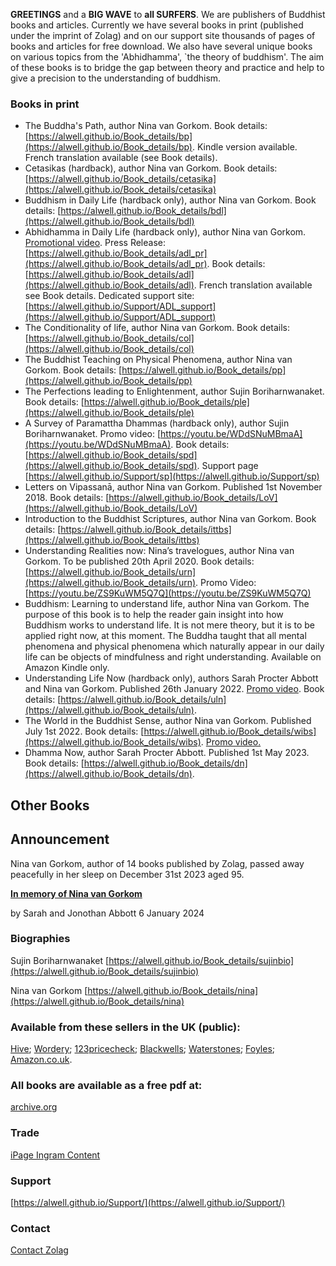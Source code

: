 **GREETINGS** and a **BIG WAVE** to **all SURFERS**.  We are publishers of Buddhist books
and articles. Currently we have several books in print (published under the imprint of Zolag) and on our support site thousands
of pages of books and articles for free download. We also have several unique books on various topics from the 'Abhidhamma', `the theory of buddhism'. The aim of these books is to bridge the gap between theory and practice and help to give a precision to the  understanding of buddhism.

### Books in print 
 
- The Buddha's Path, author Nina van Gorkom. Book details: [https://alwell.github.io/Book_details/bp](https://alwell.github.io/Book_details/bp). Kindle version available. French translation available (see Book details).
- Cetasikas (hardback), author Nina van Gorkom. Book details: [https://alwell.github.io/Book_details/cetasika](https://alwell.github.io/Book_details/cetasika)
- Buddhism in Daily Life  (hardback only), author Nina van Gorkom. Book details: [https://alwell.github.io/Book_details/bdl](https://alwell.github.io/Book_details/bdl)
- Abhidhamma in Daily Life  (hardback only), author Nina van Gorkom. [Promotional video](https://youtu.be/LpOuNHuRGQg). Press Release: [https://alwell.github.io/Book_details/adl_pr](https://alwell.github.io/Book_details/adl_pr). 
Book details: [https://alwell.github.io/Book_details/adl](https://alwell.github.io/Book_details/adl). French translation available see Book details. Dedicated support site: [https://alwell.github.io/Support/ADL_support](https://alwell.github.io/Support/ADL_support)
- The Conditionality of life, author Nina van Gorkom. Book details: [https://alwell.github.io/Book_details/col](https://alwell.github.io/Book_details/col)
- The Buddhist Teaching on Physical Phenomena, author Nina van Gorkom. Book details: [https://alwell.github.io/Book_details/pp](https://alwell.github.io/Book_details/pp)
- The Perfections leading to Enlightenment, author Sujin Boriharnwanaket. Book details: [https://alwell.github.io/Book_details/ple](https://alwell.github.io/Book_details/ple)
- A Survey of Paramattha Dhammas (hardback only), author Sujin Boriharnwanaket. Promo video: [https://youtu.be/WDdSNuMBmaA](https://youtu.be/WDdSNuMBmaA). Book details: [https://alwell.github.io/Book_details/spd](https://alwell.github.io/Book_details/spd). Support page [https://alwell.github.io/Support/sp](https://alwell.github.io/Support/sp)
- Letters on Vipassanā, author Nina van Gorkom. Published 1st November 2018. Book details: [https://alwell.github.io/Book_details/LoV](https://alwell.github.io/Book_details/LoV)
- Introduction to the Buddhist Scriptures, author Nina van Gorkom. Book details: [https://alwell.github.io/Book_details/ittbs](https://alwell.github.io/Book_details/ittbs)
- Understanding Realities now: Nina’s travelogues, author Nina van Gorkom. To be published 20th April 2020. Book details: [https://alwell.github.io/Book_details/urn](https://alwell.github.io/Book_details/urn). Promo Video: [https://youtu.be/ZS9KuWM5Q7Q](https://youtu.be/ZS9KuWM5Q7Q)
- Buddhism: Learning to understand life, author Nina van Gorkom. The purpose of this book is to help the reader gain insight into how Buddhism works to understand life. It is not mere theory, but it is to be applied right now, at this moment. The Buddha taught that all mental phenomena and physical phenomena which naturally appear in our daily life can be objects of mindfulness and right understanding. Available on Amazon Kindle only.
- Understanding Life Now (hardback only), authors Sarah Procter Abbott and Nina van Gorkom. Published 26th January 2022. [Promo video](https://youtu.be/sAB0SoGB8bY). Book details: [https://alwell.github.io/Book_details/uln](https://alwell.github.io/Book_details/uln).
- The World in the Buddhist Sense, author Nina van Gorkom. Published July 1st 2022. Book details: [https://alwell.github.io/Book_details/wibs](https://alwell.github.io/Book_details/wibs). [Promo video.](https://youtu.be/8u5GFcCukpk)
- Dhamma Now, author Sarah Procter Abbott. Published 1st May 2023. Book details: [https://alwell.github.io/Book_details/dn](https://alwell.github.io/Book_details/dn).

## Other Books

## Announcement

Nina van Gorkom, author of 14 books published by Zolag, passed away peacefully in her sleep on December 31st 2023 aged 95.

[**In memory of Nina van Gorkom**](https://alwell.github.io/Book_details/ninatribute)

by Sarah and Jonothan Abbott 6 January 2024



### Biographies

Sujin Boriharnwanaket [https://alwell.github.io/Book_details/sujinbio](https://alwell.github.io/Book_details/sujinbio)

Nina van Gorkom [https://alwell.github.io/Book_details/nina](https://alwell.github.io/Book_details/nina)




### Available from these sellers in the UK (public):

[Hive](https://www.hive.co.uk); 
[Wordery](https://wordery.com); 
[123pricecheck](https://www.123pricecheck.com/Books.html); 
[Blackwells](http://bookshop.blackwell.co.uk); 
[Waterstones](https://www.waterstones.com); 
[Foyles](http://www.foyles.co.uk); 
[Amazon.co.uk](http://www.amazon.co.uk). 

### All books are available as a free pdf at:
[archive.org](https://archive.org)

### Trade
[iPage Ingram Content](https://ipage.ingramcontent.com/ipage/li001.jsp)

### Support

[https://alwell.github.io/Support/](https://alwell.github.io/Support/)

### Contact
[Contact Zolag](https://forms.gle/yuGZ7NuLncaFehMY8)


    


